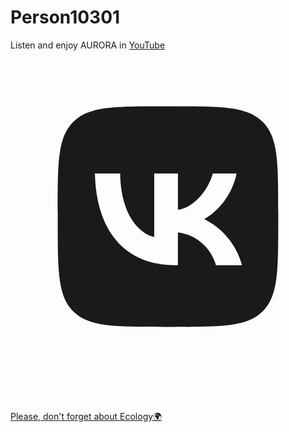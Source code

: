 <html lang="ru">
  <head>
  <meta charset="UTF-8">
  <link rel="stylesheet" href="css/style.css">
<link rel="stylesheet" href="https://cdnjs.cloudflare.com/ajax/libs/font-awesome/6.4.2/css/all.min.css">
</head>
<body>
  <div class="content">
    <h1>Person10301</h1>
    <p>Listen and enjoy AURORA in <a href="https://youtube.com/@auroramusic" class="link">YouTube</a>
    </p>
  </div>
  <div class="button-container">
    <a href="https://t.me/person10301" class="button"><i class="fab fa-telegram-plane"></i></a>
    <a href="https://vk.com/person10301" class="button">
<svg xmlns="http://www.w3.org/2000/svg" viewBox="0 0 640 640"><!--! Font Awesome Free 7.1.0 by @fontawesome - https://fontawesome.com License - https://fontawesome.com/license/free (Icons: CC BY 4.0, Fonts: SIL OFL 1.1, Code: MIT License) Copyright 2025 Fonticons, Inc. --><path fill="currentColor" d="M127.5 127.5C96 159 96 209.7 96 311L96 329C96 430.3 96 481 127.5 512.5C159 544 209.7 544 311 544L328.9 544C430.3 544 481 544 512.4 512.5C543.8 481 544 430.3 544 329L544 311.1C544 209.7 544 159 512.5 127.6C481 96.2 430.3 96 329 96L311 96C209.7 96 159 96 127.5 127.5zM171.6 232.3L222.7 232.3C224.4 317.8 262.1 354 292 361.5L292 232.3L340.2 232.3L340.2 306C369.7 302.8 400.7 269.2 411.1 232.3L459.3 232.3C455.4 251.5 447.5 269.6 436.2 285.6C424.9 301.6 410.5 315.1 393.7 325.2C412.4 334.5 428.9 347.6 442.1 363.7C455.3 379.8 465 398.6 470.4 418.7L417.4 418.7C412.5 401.2 402.6 385.6 388.8 373.7C375 361.8 358.1 354.3 340.1 352.1L340.1 418.7L334.3 418.7C232.2 418.7 174 348.7 171.5 232.2z"/></svg>
    </a>
    <a href="https://4pda.to/forum/index.php?showuser=9050872" class="button">
      <svg class="custom-icon" width="44" height="44" viewBox="0 0 108 108" xmlns="http://www.w3.org/2000/svg">
        <path fill="#FFFFFF" d="m54 25a29 29 0 1 0 29 29 29 29 0 0 0-29-29zm13.69 45.92h-11.69l-.08-6.4h-20.45v-10l15.33-17.44h16.89z"/>
        <path fill="#FFFFFF" d="m47.16 56.6 8.59.01v-9.56z"/>
      </svg>
    </a>
    <a href="https://github.com/person10301" class="button"><i class="fab fa-github"></i></a>
  </div>
  <div class="ecology-message">
    <p><a href="https://news.mongabay.com/" class="link">Please, don't forget about Ecology🌍</a></p>
  </div>
</body>
</html>
